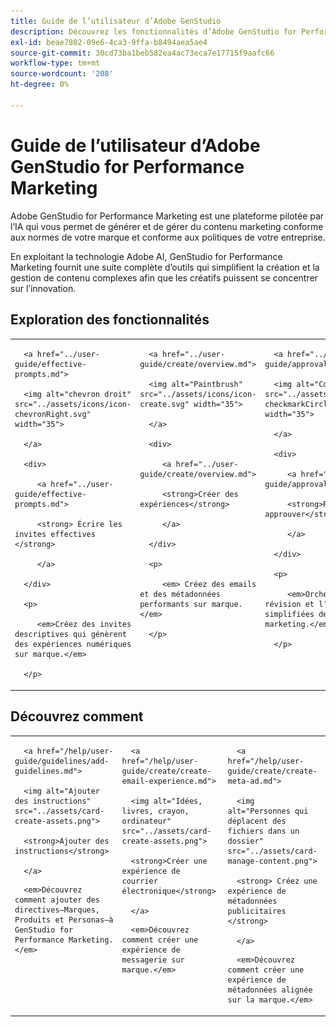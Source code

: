 ```yaml
---
title: Guide de l’utilisateur d’Adobe GenStudio
description: Découvrez les fonctionnalités d’Adobe GenStudio for Performance Marketing. Découvrez comment créer rapidement des ressources sur marque, générer des variations et optimiser des expériences.
exl-id: beae7802-09e6-4ca3-9ffa-b8494aea5ae4
source-git-commit: 30cd73ba1beb582ea4ac73eca7e17715f9aafc66
workflow-type: tm+mt
source-wordcount: '208'
ht-degree: 0%

---
```


# Guide de l’utilisateur d’Adobe GenStudio for Performance Marketing

Adobe GenStudio for Performance Marketing est une plateforme pilotée par l’IA qui vous permet de générer et de gérer du contenu marketing conforme aux normes de votre marque et conforme aux politiques de votre entreprise.

En exploitant la technologie Adobe AI, GenStudio for Performance Marketing fournit une suite complète d’outils qui simplifient la création et la gestion de contenu complexes afin que les créatifs puissent se concentrer sur l’innovation.

## Exploration des fonctionnalités

<table style="table-layout:fixed">

<tr style="border: 0;">

   <td valign="top">

      <a href="../user-guide/effective-prompts.md">

      <img alt="chevron droit" src="../assets/icons/icon-chevronRight.svg" width="35">

      </a>

      <div>

         <a href="../user-guide/effective-prompts.md">

         <strong> Écrire les invites effectives </strong>

         </a>

      </div>

      <p>

         <em>Créez des invites descriptives qui génèrent des expériences numériques sur marque.</em>

      </p>

   </td>

   <td valign="top">

      <a href="../user-guide/create/overview.md">

      <img alt="Paintbrush" src="../assets/icons/icon-create.svg" width="35">

      </a>

      <div>

         <a href="../user-guide/create/overview.md">

         <strong>Créer des expériences</strong>

         </a>

      </div>

      <p>

         <em> Créez des emails et des métadonnées performants sur marque.</em>

      </p>

   </td>

   <td valign="top">

      <a href="../user-guide/approvals/overview.md">

      <img alt="Coche" src="../assets/icons/icon-checkmarkCircle.svg" width="35">

      </a>

      <div>

         <a href="../user-guide/approvals/overview.md">

         <strong>Réviser et approuver</strong>

         </a>

      </div>

      <p>

         <em>Orchestrer la révision et l’approbation simplifiées des ressources marketing.</em>

      </p>

   </td>

   <td valign="top">

      <a href="../user-guide/content/overview.md">

      <img alt="Grille" src="../assets/icons/icon-images.svg" width="35">

      </a>

      <div>

         <a href="../user-guide/content/overview.md">

         <strong>Gérer le contenu</strong>

         </a>

      </div>

      <p>

         <em> Recherchez, gérez et réutilisez du contenu tout en conservant les directives de la marque.</em>

      </p>

   </td>

   <td valign="top">

      <a href="../user-guide/insights/overview.md">

      <img alt="Graphique" src="../assets/icons/icon-dataAnalytics.svg" width="35">

      </a>

      <div>

         <a href="../user-guide/insights/overview.md">

         <strong>Afficher les statistiques</strong>

         </a>

      </div>

      <p>

         <em>Analyser l’efficacité du contenu des canaux de médias payants.</em>

      </p>

   </td>

</tr>

</table>

## Découvrez comment

<table style="table-layout:fixed">

<td valign="top">

   <div>

      <a href="/help/user-guide/guidelines/add-guidelines.md">

      <img alt="Ajouter des instructions" src="../assets/card-create-assets.png">

      <strong>Ajouter des instructions</strong>

      </a>

   </div>

   <p>

      <em>Découvrez comment ajouter des directives—Marques, Produits et Personas—à GenStudio for Performance Marketing.</em>

   </p>

</td>

<td valign="top">

   <div>

      <a href="/help/user-guide/create/create-email-experience.md">

      <img alt="Idées, livres, crayon, ordinateur" src="../assets/card-create-assets.png">

      <strong>Créer une expérience de courrier électronique</strong>

      </a>

   </div>

   <p>

      <em>Découvrez comment créer une expérience de messagerie sur marque.</em>

   </p>

</td>

<td valign="top">

   <div>

      <a href="/help/user-guide/create/create-meta-ad.md">

      <img alt="Personnes qui déplacent des fichiers dans un dossier" src="../assets/card-manage-content.png">

      <strong> Créez une expérience de métadonnées publicitaires </strong>

      </a>

   </div>

   <p>

      <em>Découvrez comment créer une expérience de métadonnées alignée sur la marque.</em>

   </p>

</td>

</table>
